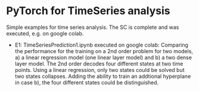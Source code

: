 # PyTorch for TimeSeries analysis

Simple examples for time series analysis. The SC is complete and was executed, e.g. on google colab.

* E1: TimeSeriesPrediction1.ipynb executed on google colab: Comparing the performance for the training on a 2nd order problem for two models, a) a linear regression model (one linear layer model) and b) a two dense layer model. The 2nd order decodes four different states at two time points. Using a linear regression, only two states could be solved but two states collapses. Adding the ability to train an addtional hyperplane in case b), the four different states could be distinguished.
